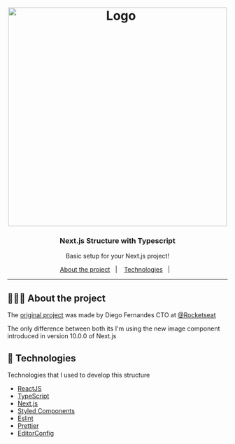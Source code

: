 <h1 align="center">
  <img alt="Logo" src="https://res.cloudinary.com/dpz6e1awu/image/upload/v1603926812/next_logo_e06dto.jpg" width="500px" >
</h>

<h3 align="center">
 Next.js Structure with Typescript
</h3>

<p align="center">Basic setup for your Next.js project!</p>


<p align="center">
  <a href="#%EF%B8%8F-about-the-project">About the project</a>&nbsp;&nbsp;&nbsp;|&nbsp;&nbsp;&nbsp;
  <a href="#-technologies">Technologies</a>&nbsp;&nbsp;&nbsp;|&nbsp;&nbsp;&nbsp;
</p>

<hr></hr>



## 💇🏻‍♂️ About the project

The [original project](https://github.com/rocketseat-content/react-nextjs-typescript-structure) was made by Diego Fernandes CTO at [@Rocketseat](https://rocketseat.com.br/)

The only difference between both its I'm using the new image component introduced in version 10.0.0 of Next.js




## 🚀 Technologies

Technologies that I used to develop this structure

- [ReactJS](https://reactjs.org/)
- [TypeScript](https://www.typescriptlang.org/)
- [Next.js](https://nextjs.org/blog/next-10)
- [Styled Components](https://styled-components.com/)
- [Eslint](https://eslint.org/)
- [Prettier](https://prettier.io/)
- [EditorConfig](https://editorconfig.org/)

